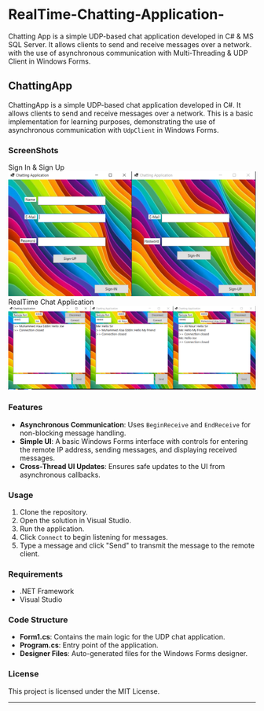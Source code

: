 # RealTime-Chatting-Application-
Chatting App is a simple UDP-based chat application developed in C# & MS SQL Server. It allows clients to send and receive messages over a network. with the use of asynchronous communication with Multi-Threading & UDP Client in Windows Forms.

## ChattingApp

ChattingApp is a simple UDP-based chat application developed in C#. It allows clients to send and receive messages over a network. This is a basic implementation for learning purposes, demonstrating the use of asynchronous communication with `UdpClient` in Windows Forms.
### ScreenShots
Sign In & Sign Up 
![Alt text](screenshots/1.png)
RealTime Chat Application
![Alt text](screenshots/3.png)

### Features

- **Asynchronous Communication**: Uses `BeginReceive` and `EndReceive` for non-blocking message handling.
- **Simple UI**: A basic Windows Forms interface with controls for entering the remote IP address, sending messages, and displaying received messages.
- **Cross-Thread UI Updates**: Ensures safe updates to the UI from asynchronous callbacks.

### Usage

1. Clone the repository.
2. Open the solution in Visual Studio.
3. Run the application.
5. Click `Connect` to begin listening for messages.
6. Type a message and click "Send" to transmit the message to the remote client.

### Requirements

- .NET Framework
- Visual Studio

### Code Structure

- **Form1.cs**: Contains the main logic for the UDP chat application.
- **Program.cs**: Entry point of the application.
- **Designer Files**: Auto-generated files for the Windows Forms designer.

### License

This project is licensed under the MIT License.

---
